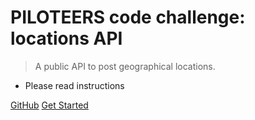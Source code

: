 # PILOTEERS code challenge: locations API 

> A public API to post geographical locations. 
- Please read instructions



[GitHub](https://github.com/AlejandroMar/locations-api-server)
[Get Started](#connecting-to-the-api)